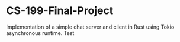 # CS-199-Final-Project
Implementation of a simple chat server and client in Rust using Tokio asynchronous runtime.
Test